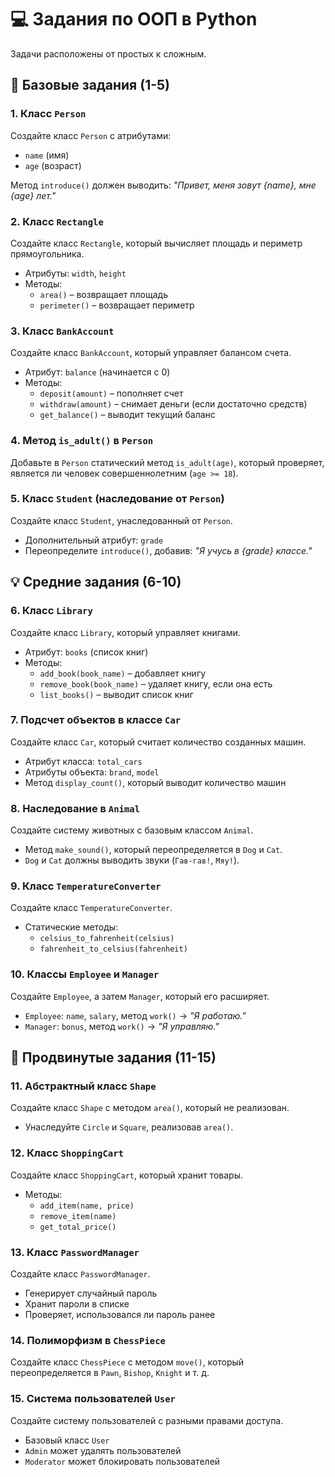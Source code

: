 # 💻 Задания по ООП в Python

Задачи расположены от простых к сложным.

## 🔢 Базовые задания (1-5)

### 1. Класс `Person`

Создайте класс `Person` с атрибутами:
* `name` (имя)
* `age` (возраст)

Метод `introduce()` должен выводить: *"Привет, меня зовут {name}, мне {age} лет."*

### 2. Класс `Rectangle`

Создайте класс `Rectangle`, который вычисляет площадь и периметр прямоугольника.
* Атрибуты: `width`, `height`
* Методы:
   * `area()` – возвращает площадь
   * `perimeter()` – возвращает периметр

### 3. Класс `BankAccount`

Создайте класс `BankAccount`, который управляет балансом счета.
* Атрибут: `balance` (начинается с 0)
* Методы:
   * `deposit(amount)` – пополняет счет
   * `withdraw(amount)` – снимает деньги (если достаточно средств)
   * `get_balance()` – выводит текущий баланс

### 4. Метод `is_adult()` в `Person`

Добавьте в `Person` статический метод `is_adult(age)`, который проверяет, является ли человек совершеннолетним (`age >= 18`).

### 5. Класс `Student` (наследование от `Person`)

Создайте класс `Student`, унаследованный от `Person`.
* Дополнительный атрибут: `grade`
* Переопределите `introduce()`, добавив: *"Я учусь в {grade} классе."*

## 💡 Средние задания (6-10)

### 6. Класс `Library`

Создайте класс `Library`, который управляет книгами.
* Атрибут: `books` (список книг)
* Методы:
   * `add_book(book_name)` – добавляет книгу
   * `remove_book(book_name)` – удаляет книгу, если она есть
   * `list_books()` – выводит список книг

### 7. Подсчет объектов в классе `Car`

Создайте класс `Car`, который считает количество созданных машин.
* Атрибут класса: `total_cars`
* Атрибуты объекта: `brand`, `model`
* Метод `display_count()`, который выводит количество машин

### 8. Наследование в `Animal`

Создайте систему животных с базовым классом `Animal`.
* Метод `make_sound()`, который переопределяется в `Dog` и `Cat`.
* `Dog` и `Cat` должны выводить звуки (`Гав-гав!`, `Мяу!`).

### 9. Класс `TemperatureConverter`

Создайте класс `TemperatureConverter`.
* Статические методы:
   * `celsius_to_fahrenheit(celsius)`
   * `fahrenheit_to_celsius(fahrenheit)`

### 10. Классы `Employee` и `Manager`

Создайте `Employee`, а затем `Manager`, который его расширяет.
* `Employee`: `name`, `salary`, метод `work()` → *"Я работаю."*
* `Manager`: `bonus`, метод `work()` → *"Я управляю."*

## 🔬 Продвинутые задания (11-15)

### 11. Абстрактный класс `Shape`

Создайте класс `Shape` с методом `area()`, который не реализован.
* Унаследуйте `Circle` и `Square`, реализовав `area()`.

### 12. Класс `ShoppingCart`

Создайте класс `ShoppingCart`, который хранит товары.
* Методы:
   * `add_item(name, price)`
   * `remove_item(name)`
   * `get_total_price()`

### 13. Класс `PasswordManager`

Создайте класс `PasswordManager`.
* Генерирует случайный пароль
* Хранит пароли в списке
* Проверяет, использовался ли пароль ранее

### 14. Полиморфизм в `ChessPiece`

Создайте класс `ChessPiece` с методом `move()`, который переопределяется в `Pawn`, `Bishop`, `Knight` и т. д.

### 15. Система пользователей `User`

Создайте систему пользователей с разными правами доступа.
* Базовый класс `User`
* `Admin` может удалять пользователей
* `Moderator` может блокировать пользователей
